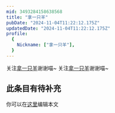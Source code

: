 ```yaml
---
mid: 3493284158638568
title: "拿一只羊"
pubDate: "2024-11-04T11:22:12.175Z"
updatedDate: "2024-11-04T11:22:12.175Z"
profile:
  {
    Nickname: ["拿一只羊"],
  }
---
```


关注[拿一只羊](https://space.bilibili.com/3493284158638568)谢谢喵~ 关注[拿一只羊](https://space.bilibili.com/3493284158638568)谢谢喵~

## 此条目有待补充
你可以在[这里](https://github.com/Yuhanawa/VTuber.ICU-Content/edit/master/v/拿一只羊/index.md)编辑本文
